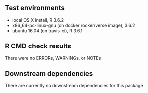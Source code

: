 ## Test environments
* local OS X install, R 3.6.2
* x86_64-pc-linux-gnu (on docker rocker/verse image), 3.6.2
* ubuntu 16.04 (on travis-ci), R 3.6.1

## R CMD check results
There were no ERRORs, WARNINGs, or NOTEs

## Downstream dependencies
There are currently no downstream dependencies for this package
